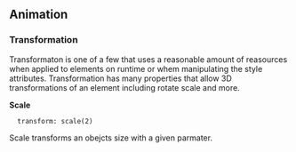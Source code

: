 ## Animation 

### Transformation 

Transformaton is one of a few that uses a reasonable amount of reasources when applied to elements on runtime or whem manipulating the style attributes. Transformation has many properties that allow 3D transformations of an element including rotate scale and more.

**Scale** 

```
  transform: scale(2)
```

Scale transforms an obejcts size with a given parmater.
